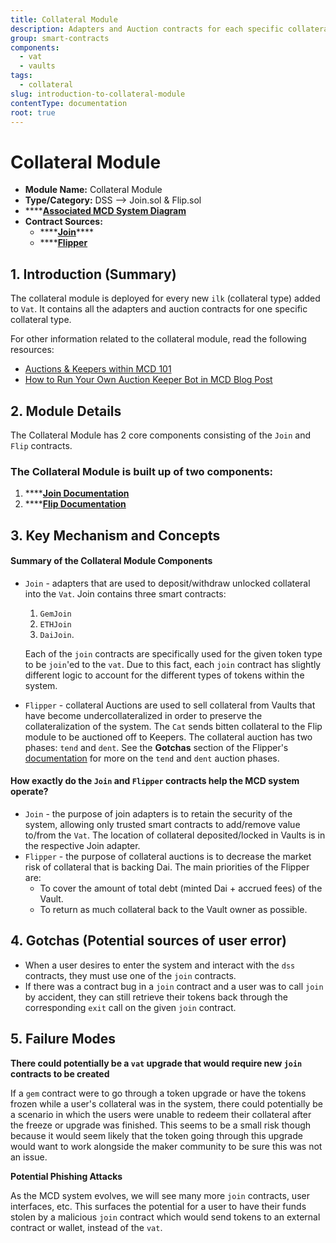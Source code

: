 ```yaml
---
title: Collateral Module
description: Adapters and Auction contracts for each specific collateral type
group: smart-contracts
components:
  - vat
  - vaults
tags:
  - collateral
slug: introduction-to-collateral-module
contentType: documentation
root: true
---
```


# Collateral Module

* **Module Name:** Collateral Module
* **Type/Category:** DSS —&gt; Join.sol & Flip.sol
* \*\*\*\*[**Associated MCD System Diagram**](https://github.com/makerdao/dss/wiki)
* **Contract Sources:** 
  * \*\*\*\*[**Join**](https://github.com/makerdao/dss/blob/master/src/join.sol)\*\*\*\*
  * \*\*\*\*[**Flipper**](https://github.com/makerdao/dss/blob/master/src/flip.sol)

## 1. Introduction \(Summary\)

The collateral module is deployed for every new `ilk` \(collateral type\) added to `Vat`. It contains all the adapters and auction contracts for one specific collateral type.

For other information related to the collateral module, read the following resources:

* [Auctions & Keepers within MCD 101](https://github.com/makerdao/developerguides/blob/master/keepers/auctions/auctions-101.md)
* [How to Run Your Own Auction Keeper Bot in MCD Blog Post](https://blog.makerdao.com/how-to-run-your-own-auction-keeper-bot-in-mcd/)

## 2. Module Details

The Collateral Module has 2 core components consisting of the `Join` and `Flip` contracts.

### The Collateral Module is built up of two components:

1. \*\*\*\*[**Join Documentation**](https://docs.makerdao.com/smart-contract-modules/collateral-module/join-detailed-documentation)
2. \*\*\*\*[**Flip Documentation**](https://docs.makerdao.com/smart-contract-modules/collateral-module/flipper-detailed-documentation)

## 3. Key Mechanism and Concepts

#### Summary of the **Collateral Module Components**

* `Join` - adapters that are used to deposit/withdraw unlocked collateral into the `Vat`. Join contains three smart contracts:

  1. `GemJoin`
  2. `ETHJoin`
  3. `DaiJoin`.

  Each of the `join` contracts are specifically used for the given token type to be `join`'ed to the `vat`. Due to this fact, each `join` contract has slightly different logic to account for the different types of tokens within the system.

* `Flipper` - collateral Auctions are used to sell collateral from Vaults that have become undercollateralized in order to preserve the collateralization of the system. The `Cat` sends bitten collateral to the Flip module to be auctioned off to Keepers. The collateral auction has two phases: `tend` and `dent`. See the **Gotchas** section of the Flipper's [documentation](https://docs.makerdao.com/smart-contract-modules/collateral-module/flipper-detailed-documentation) for more on the `tend` and `dent` auction phases.

#### How exactly do the `Join` and `Flipper` contracts help the MCD system operate?

* `Join` - the purpose of join adapters is to retain the security of the system, allowing only trusted smart contracts to add/remove value to/from the `Vat`. The location of collateral deposited/locked in Vaults is in the respective Join adapter.
* `Flipper` - the purpose of collateral auctions is to decrease the market risk of collateral that is backing Dai. The main priorities of the Flipper are:
  * To cover the amount of total debt \(minted Dai + accrued fees\) of the Vault.
  * To return as much collateral back to the Vault owner as possible.

## 4. Gotchas \(Potential sources of user error\)

* When a user desires to enter the system and interact with the `dss` contracts, they must use one of the `join` contracts.
* If there was a contract bug in a `join` contract and a user was to call `join` by accident, they can still retrieve their tokens back through the corresponding `exit` call on the given `join` contract.

## 5. Failure Modes

**There could potentially be a `vat` upgrade that would require new `join` contracts to be created**

If a `gem` contract were to go through a token upgrade or have the tokens frozen while a user's collateral was in the system, there could potentially be a scenario in which the users were unable to redeem their collateral after the freeze or upgrade was finished. This seems to be a small risk though because it would seem likely that the token going through this upgrade would want to work alongside the maker community to be sure this was not an issue.

**Potential Phishing Attacks**

As the MCD system evolves, we will see many more `join` contracts, user interfaces, etc. This surfaces the potential for a user to have their funds stolen by a malicious `join` contract which would send tokens to an external contract or wallet, instead of the `vat`.

